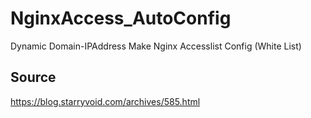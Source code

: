 # NginxAccess_AutoConfig
Dynamic Domain-IPAddress Make Nginx Accesslist Config (White List)

## Source

https://blog.starryvoid.com/archives/585.html
